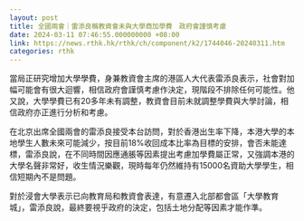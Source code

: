 ```yaml
---
layout: post
title: 全國兩會｜雷添良稱教資會未與大學商加學費　政府會謹慎考慮
date: 2024-03-11 07:46:55.000000000 +08:00
link: https://news.rthk.hk/rthk/ch/component/k2/1744046-20240311.htm
categories: rthk
---
```


當局正研究增加大學學費，身兼教資會主席的港區人大代表雷添良表示，社會對加幅可能會有很大迴響，相信政府會謹慎考慮作決定，現階段不排除任何可能性。他又說，大學學費已有20多年未有調整，教資會目前未就調整學費與大學討論，相信政府亦正進行分析和考慮。

在北京出席全國兩會的雷添良接受本台訪問，對於香港出生率下降，本港大學的本地學生人數未來可能減少，按目前18%收回成本比率為目標的安排，會否未能達標，雷添良說，在不同時間因應通脹等因素提出考慮加學費屬正常，又強調本港的大學名聲非常好，收生情況樂觀，現時每年仍然維持有15000名資助大學學生，相信短期內不是問題。

對於浸會大學表示已向教育局和教資會表達，有意遷入北部都會區「大學教育城」，雷添良說，最終要視乎政府的決定，包括土地分配等因素才能作準。
